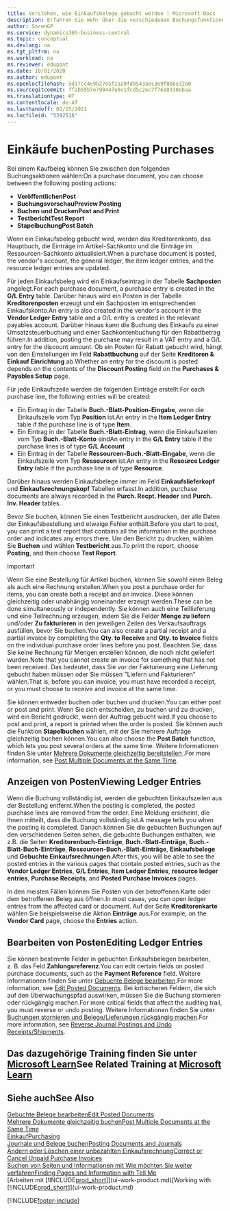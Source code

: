 ```yaml
---
title: Verstehen, wie Einkaufsbelege gebucht werden | Microsoft Docs
description: Erfahren Sie mehr über die verschiedenen Buchungsfunktionen zum Buchen von Einkaufsbelegen und wie Sie gebuchte Belege aktualisieren können.
author: SorenGP
ms.service: dynamics365-business-central
ms.topic: conceptual
ms.devlang: na
ms.tgt_pltfrm: na
ms.workload: na
ms.reviewer: edupont
ms.date: 10/01/2020
ms.author: edupont
ms.openlocfilehash: 5d17cc4e9b27e5f2a20fd9543aec3e9f8bbe32a0
ms.sourcegitcommit: ff2b55b7e790447e0c1fcd5c2ec7f7610338ebaa
ms.translationtype: HT
ms.contentlocale: de-AT
ms.lasthandoff: 02/15/2021
ms.locfileid: "5392516"
---
```

# <a name="posting-purchases"></a><span data-ttu-id="5a862-103">Einkäufe buchen</span><span class="sxs-lookup"><span data-stu-id="5a862-103">Posting Purchases</span></span>
<span data-ttu-id="5a862-104">Bei einem Kaufbeleg können Sie zwischen den folgenden Buchungsaktionen wählen:</span><span class="sxs-lookup"><span data-stu-id="5a862-104">On a purchase document, you can choose between the following posting actions:</span></span>

* <span data-ttu-id="5a862-105">**Veröffentlichen**</span><span class="sxs-lookup"><span data-stu-id="5a862-105">**Post**</span></span>
* <span data-ttu-id="5a862-106">**Buchungsvorschau**</span><span class="sxs-lookup"><span data-stu-id="5a862-106">**Preview Posting**</span></span>
* <span data-ttu-id="5a862-107">**Buchen und Drucken**</span><span class="sxs-lookup"><span data-stu-id="5a862-107">**Post and Print**</span></span>
* <span data-ttu-id="5a862-108">**Testbericht**</span><span class="sxs-lookup"><span data-stu-id="5a862-108">**Test Report**</span></span>
* <span data-ttu-id="5a862-109">**Stapelbuchung**</span><span class="sxs-lookup"><span data-stu-id="5a862-109">**Post Batch**</span></span>

<span data-ttu-id="5a862-110">Wenn ein Einkaufsbeleg gebucht wird, werden das Kreditorenkonto, das Hauptbuch, die Einträge im Artikel-Sachkonto und die Einträge im Ressourcen-Sachkonto aktualisiert.</span><span class="sxs-lookup"><span data-stu-id="5a862-110">When a purchase document is posted, the vendor's account, the general ledger, the item ledger entries, and the resource ledger entries  are updated.</span></span>

<span data-ttu-id="5a862-111">Für jeden Einkaufsbeleg wird ein Einkaufseintrag in der Tabelle **Sachposten** angelegt.</span><span class="sxs-lookup"><span data-stu-id="5a862-111">For each purchase document, a purchase entry is created in the **G/L Entry** table.</span></span> <span data-ttu-id="5a862-112">Darüber hinaus wird ein Posten in der Tabelle **Kreditorenposten** erzeugt und ein Sachposten im entsprechenden Einkaufskonto.</span><span class="sxs-lookup"><span data-stu-id="5a862-112">An entry is also created in the vendor's account in the **Vendor Ledger Entry** table and a G/L entry is created in the relevant payables account.</span></span> <span data-ttu-id="5a862-113">Darüber hinaus kann die Buchung des Einkaufs zu einer Umsatzsteuerbuchung und einer Sachkontenbuchung für den Rabattbetrag führen.</span><span class="sxs-lookup"><span data-stu-id="5a862-113">In addition, posting the purchase may result in a VAT entry and a G/L entry for the discount amount.</span></span> <span data-ttu-id="5a862-114">Ob ein Posten für Rabatt gebucht wird, hängt von den Einstellungen im Feld **Rabattbuchung** auf der Seite **Kreditoren & Einkauf Einrichtung** ab.</span><span class="sxs-lookup"><span data-stu-id="5a862-114">Whether an entry for the discount is posted depends on the contents of the **Discount Posting** field on the **Purchases & Payables Setup** page.</span></span>

<span data-ttu-id="5a862-115">Für jede Einkaufszeile werden die folgenden Einträge erstellt:</span><span class="sxs-lookup"><span data-stu-id="5a862-115">For each purchase line, the following entries will be created:</span></span>
- <span data-ttu-id="5a862-116">Ein Eintrag in der Tabelle **Buch.-Blatt-Position-Eingabe**, wenn die Einkaufszeile vom Typ **Position** ist.</span><span class="sxs-lookup"><span data-stu-id="5a862-116">An entry in the **Item Ledger Entry** table if the purchase line is of type **Item**.</span></span>
- <span data-ttu-id="5a862-117">Ein Eintrag in der Tabelle **Buch.-Blatt-Eintrag**, wenn die Einkaufszeilen vom Typ **Buch.-Blatt-Konto** sind</span><span class="sxs-lookup"><span data-stu-id="5a862-117">An entry in the **G/L Entry** table if the purchase lines is of type **G/L Account**</span></span>
- <span data-ttu-id="5a862-118">Ein Eintrag in der Tabelle **Ressourcen-Buch.-Blatt-Eingabe**, wenn die Einkaufszeile vom Typ **Ressourcen** ist.</span><span class="sxs-lookup"><span data-stu-id="5a862-118">An entry in the **Resource Ledger Entry** table if the purchase line is of type **Resource**.</span></span>

<span data-ttu-id="5a862-119">Darüber hinaus werden Einkaufsbelege immer im Feld **Einkaufslieferkopf** und **Einkaufsrechnungskopf** Tabellen erfasst.</span><span class="sxs-lookup"><span data-stu-id="5a862-119">In addition, purchase documents are always recorded in the **Purch. Recpt. Header** and **Purch. Inv. Header** tables.</span></span>

<span data-ttu-id="5a862-120">Bevor Sie buchen, können Sie einen Testbericht ausdrucken, der alle Daten der Einkaufsbestellung und etwaige Fehler enthält.</span><span class="sxs-lookup"><span data-stu-id="5a862-120">Before you start to post, you can print a test report that contains all the information in the purchase order and indicates any errors there.</span></span> <span data-ttu-id="5a862-121">Um den Bericht zu drucken, wählen Sie **Buchen** und wählen **Testbericht** aus.</span><span class="sxs-lookup"><span data-stu-id="5a862-121">To print the report, choose **Posting**, and then choose **Test Report**.</span></span>

> [!IMPORTANT]  
>   <span data-ttu-id="5a862-122">Wenn Sie eine Bestellung für Artikel buchen, können Sie sowohl einen Beleg als auch eine Rechnung erstellen.</span><span class="sxs-lookup"><span data-stu-id="5a862-122">When you post a purchase order for items, you can create both a receipt and an invoice.</span></span> <span data-ttu-id="5a862-123">Diese können gleichzeitig oder unabhängig voneinander erzeugt werden.</span><span class="sxs-lookup"><span data-stu-id="5a862-123">These can be done simultaneously or independently.</span></span> <span data-ttu-id="5a862-124">Sie können auch eine Teillieferung und eine Teilrechnung erzeugen, indem Sie die Felder **Menge zu liefern** und/oder **Zu fakturieren** in den jeweiligen Zeilen des Verkaufsauftrags ausfüllen, bevor Sie buchen.</span><span class="sxs-lookup"><span data-stu-id="5a862-124">You can also create a partial receipt and a partial invoice by completing the **Qty. to Receive** and **Qty. to Invoice** fields on the individual purchase order lines before you post.</span></span> <span data-ttu-id="5a862-125">Beachten Sie, dass Sie keine Rechnung für Mengen erstellen können, die noch nicht geliefert wurden.</span><span class="sxs-lookup"><span data-stu-id="5a862-125">Note that you cannot create an invoice for something that has not been received.</span></span> <span data-ttu-id="5a862-126">Das bedeutet, dass Sie vor der Fakturierung eine Lieferung gebucht haben müssen oder Sie müssen "Liefern und Fakturieren" wählen.</span><span class="sxs-lookup"><span data-stu-id="5a862-126">That is, before you can invoice, you must have recorded a receipt, or you must choose to receive and invoice at the same time.</span></span>

<span data-ttu-id="5a862-127">Sie können entweder buchen oder buchen und drucken.</span><span class="sxs-lookup"><span data-stu-id="5a862-127">You can either post or post and print.</span></span> <span data-ttu-id="5a862-128">Wenn Sie sich entscheiden, zu buchen und zu drucken, wird ein Bericht gedruckt, wenn der Auftrag gebucht wird.</span><span class="sxs-lookup"><span data-stu-id="5a862-128">If you choose to post and print, a report is printed when the order is posted.</span></span> <span data-ttu-id="5a862-129">Sie können auch die Funktion **Stapelbuchen** wählen, mit der Sie mehrere Aufträge gleichzeitig buchen können.</span><span class="sxs-lookup"><span data-stu-id="5a862-129">You can also choose the **Post Batch** function, which lets you post several orders at the same time.</span></span> <span data-ttu-id="5a862-130">Weitere Informationen finden Sie unter [Mehrere Dokumente gleichzeitig bereitstellen ](ui-batch-posting.md).</span><span class="sxs-lookup"><span data-stu-id="5a862-130">For more information, see [Post Multiple Documents at the Same Time](ui-batch-posting.md).</span></span>

## <a name="viewing-ledger-entries"></a><span data-ttu-id="5a862-131">Anzeigen von Posten</span><span class="sxs-lookup"><span data-stu-id="5a862-131">Viewing Ledger Entries</span></span>
<span data-ttu-id="5a862-132">Wenn die Buchung vollständig ist, werden die gebuchten Einkaufszeilen aus der Bestellung entfernt.</span><span class="sxs-lookup"><span data-stu-id="5a862-132">When the posting is completed, the posted purchase lines are removed from the order.</span></span> <span data-ttu-id="5a862-133">Eine Meldung erscheint, die Ihnen mitteilt, dass die Buchung vollständig ist.</span><span class="sxs-lookup"><span data-stu-id="5a862-133">A message tells you when the posting is completed.</span></span> <span data-ttu-id="5a862-134">Danach können Sie die gebuchten Buchungen auf den verschiedenen Seiten sehen, die gebuchte Buchungen enthalten, wie z.B. die Seiten **Kreditorenbuch-Einträge**, **Buch.-Blatt-Einträge**, **Buch.-Blatt-Buch-Einträge**, **Ressourcen-Buch.-Blatt-Einträge**, **Einkaufsbelege** und **Gebuchte Einkaufsrechnungen**.</span><span class="sxs-lookup"><span data-stu-id="5a862-134">After this, you will be able to see the posted entries in the various pages that contain posted entries, such as the **Vendor Ledger Entries**, **G/L Entries**, **Item Ledger Entries**, **resource ledger entries**, **Purchase Receipts**, and **Posted Purchase Invoices** pages.</span></span>

<span data-ttu-id="5a862-135">In den meisten Fällen können Sie Posten von der betroffenen Karte oder dem betroffenen Beleg aus öffnen.</span><span class="sxs-lookup"><span data-stu-id="5a862-135">In most cases, you can open ledger entries from the affected card or document.</span></span> <span data-ttu-id="5a862-136">Auf der Seite **Kreditorenkarte** wählen Sie beispielsweise die Aktion **Einträge** aus.</span><span class="sxs-lookup"><span data-stu-id="5a862-136">For example, on the **Vendor Card** page, choose the **Entries** action.</span></span>

## <a name="editing-ledger-entries"></a><span data-ttu-id="5a862-137">Bearbeiten von Posten</span><span class="sxs-lookup"><span data-stu-id="5a862-137">Editing Ledger Entries</span></span>
<span data-ttu-id="5a862-138">Sie können bestimmte Felder in gebuchten Einkaufsbelegen bearbeiten, z. B. das Feld **Zahlungsreferenz**.</span><span class="sxs-lookup"><span data-stu-id="5a862-138">You can edit certain fields on posted purchase documents, such as the **Payment Reference** field.</span></span> <span data-ttu-id="5a862-139">Weitere Informationen finden Sie unter [Gebuchte Belege bearbeiten](across-edit-posted-document.md).</span><span class="sxs-lookup"><span data-stu-id="5a862-139">For more information, see [Edit Posted Documents](across-edit-posted-document.md).</span></span> <span data-ttu-id="5a862-140">Bei kritischeren Feldern, die sich auf den Überwachungspfad auswirken, müssen Sie die Buchung stornieren oder rückgängig machen.</span><span class="sxs-lookup"><span data-stu-id="5a862-140">For more critical fields that affect the auditing trail, you must reverse or undo posting.</span></span> <span data-ttu-id="5a862-141">Weitere Informationen finden Sie unter [Buchungen stornieren und Belege/Lieferungen rückgängig machen](finance-how-reverse-journal-posting.md).</span><span class="sxs-lookup"><span data-stu-id="5a862-141">For more information, see [Reverse Journal Postings and Undo Receipts/Shipments](finance-how-reverse-journal-posting.md).</span></span>

## <a name="see-related-training-at-microsoft-learn"></a><span data-ttu-id="5a862-142">Das dazugehörige Training finden Sie unter [Microsoft Learn](/learn/modules/receive-invoice-dynamics-d365-business-central/index)</span><span class="sxs-lookup"><span data-stu-id="5a862-142">See Related Training at [Microsoft Learn](/learn/modules/receive-invoice-dynamics-d365-business-central/index)</span></span>

## <a name="see-also"></a><span data-ttu-id="5a862-143">Siehe auch</span><span class="sxs-lookup"><span data-stu-id="5a862-143">See Also</span></span>
[<span data-ttu-id="5a862-144">Gebuchte Belege bearbeiten</span><span class="sxs-lookup"><span data-stu-id="5a862-144">Edit Posted Documents</span></span>](across-edit-posted-document.md)  
[<span data-ttu-id="5a862-145">Mehrere Dokumente gleichzeitig buchen</span><span class="sxs-lookup"><span data-stu-id="5a862-145">Post Multiple Documents at the Same Time</span></span>](ui-batch-posting.md)  
[<span data-ttu-id="5a862-146">Einkauf</span><span class="sxs-lookup"><span data-stu-id="5a862-146">Purchasing</span></span>](purchasing-manage-purchasing.md)  
[<span data-ttu-id="5a862-147">Journale und Belege buchen</span><span class="sxs-lookup"><span data-stu-id="5a862-147">Posting Documents and Journals</span></span>](ui-post-documents-journals.md)  
[<span data-ttu-id="5a862-148">Ändern oder Löschen einer unbezahlten Einkaufsrechnung</span><span class="sxs-lookup"><span data-stu-id="5a862-148">Correct or Cancel Unpaid Purchase Invoices</span></span>](purchasing-how-correct-cancel-unpaid-purchase-invoices.md)  
[<span data-ttu-id="5a862-149">Suchen von Seiten und Informationen mit Wie möchten Sie weiter verfahren</span><span class="sxs-lookup"><span data-stu-id="5a862-149">Finding Pages and Information with Tell Me</span></span>](ui-search.md)  
<span data-ttu-id="5a862-150">[Arbeiten mit [!INCLUDE[prod_short](includes/prod_short.md)]](ui-work-product.md)</span><span class="sxs-lookup"><span data-stu-id="5a862-150">[Working with [!INCLUDE[prod_short](includes/prod_short.md)]](ui-work-product.md)</span></span>


[!INCLUDE[footer-include](includes/footer-banner.md)]